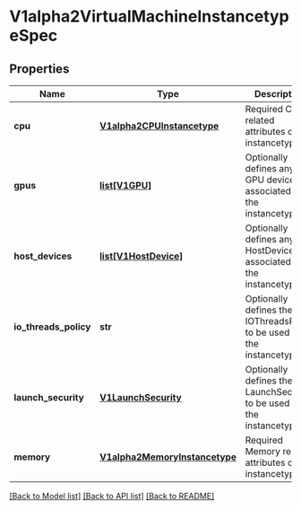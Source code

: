 # V1alpha2VirtualMachineInstancetypeSpec

## Properties
Name | Type | Description | Notes
------------ | ------------- | ------------- | -------------
**cpu** | [**V1alpha2CPUInstancetype**](V1alpha2CPUInstancetype.md) | Required CPU related attributes of the instancetype. | 
**gpus** | [**list[V1GPU]**](V1GPU.md) | Optionally defines any GPU devices associated with the instancetype. | [optional] 
**host_devices** | [**list[V1HostDevice]**](V1HostDevice.md) | Optionally defines any HostDevices associated with the instancetype. | [optional] 
**io_threads_policy** | **str** | Optionally defines the IOThreadsPolicy to be used by the instancetype. | [optional] 
**launch_security** | [**V1LaunchSecurity**](V1LaunchSecurity.md) | Optionally defines the LaunchSecurity to be used by the instancetype. | [optional] 
**memory** | [**V1alpha2MemoryInstancetype**](V1alpha2MemoryInstancetype.md) | Required Memory related attributes of the instancetype. | 

[[Back to Model list]](../README.md#documentation-for-models) [[Back to API list]](../README.md#documentation-for-api-endpoints) [[Back to README]](../README.md)


